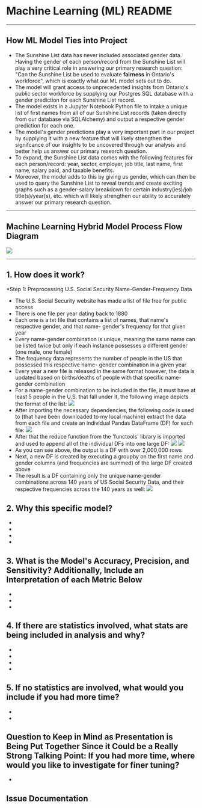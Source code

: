 # Machine Learning (ML) README
---
## How ML Model Ties into Project
* The Sunshine List data has never included associated gender data. Having the gender of each person/record from the Sunshine List will play a very critical role in answering our primary research question: "Can the Sunshine List be used to evaluate **fairness** in Ontario's workforce", which is exactly what our ML model sets out to do.
* The model will grant access to unprecedented insights from Ontario's public sector workforce by supplying our Postgres SQL database with a gender prediction for each Sunshine List record.
* The model exists in a Jupyter Notebook Python file to intake a unique list of first names from all of our Sunshine List records (taken directly from our database via SQLAlchemy) and output a respective gender prediction for each one.
* The model's gender predictions play a very important part in our project by supplying it with a new feature that will likely strengthen the signifcance of our insights to be uncovered through our analysis and better help us answer our primary research question. 
* To expand, the Sunshine List data comes with the following features for each person/record: year, sector, employer, job title, last name, first name, salary paid, and taxable benefits. 
* Moreover, the model adds to this by giving us gender, which can then be used to query the Sunshine List to reveal trends and create exciting graphs such as a gender-salary breakdown for certain industry(ies)/job title(s)/year(s), etc. which will likely strengthen our ability to accurately answer our primary research question. 

---
## Machine Learning Hybrid Model Process Flow Diagram
![](Images/ML_Hybrid_Model_Process_Flow_Diagram.png)

---
## 1. How does it work?
*Step 1: Preprocessing U.S. Social Security Name-Gender-Frequency Data
  * The U.S. Social Security website has made a list of file free for public access
  * There is one file per year dating back to 1880
  * Each one is a txt file that contains a list of names, that name's respective gender, and that name-     gender's frequency for that given year
  * Every name-gender combination is unique, meaning the same name can be listed twice but only if each     instance possesses a different gender (one male, one female)
  * The frequency data represents the number of people in the US that possessed this respective name-       gender combination in a given year
  * Every year a new file is released in the same format however, the data is updated based on               births/deaths of people with that specific name-gender combination
  * For a name-gender combination to be included in the file, it must have at least 5 people in the U.S.     that fall under it, the following image depicts the format of the list: 
![](Images/us_ss_ex.png)
  * After importing the necessary dependencies, the following code is used to (that have been downloaded     to my local machine) extract the data from each file and create an individual Pandas DataFrame (DF) for       each file: 
![](Images/us_ss_df_creation.png)
  * After that the reduce function from the 'functools' library is imported and used to append all of       the individual DFs into one large DF: 
![](Images/reduce.png)
![](Images/reduce_output.png)
  * As you can see above, the output is a DF with over 2,000,000 rows
  * Next, a new DF is created by executing a groupby on the first name and gender columns (and               frequencies are summed) of the large DF created above
  * The result is a DF containing only the unique name-gender combinations across 140 years of US Social     Security Data, and their respective frequencies across the 140 years as well:
![](Images/sum_frequencies.png)
## 2. Why this specific model?
*
*
*
*

## 3. What is the Model's Accuracy, Precision, and Sensitivity? Additionally, Include an Interpretation of each Metric Below
*
*
*

## 4. If there are statistics involved, what stats are being included in analysis and why?
*
*
*
*

## 5. If no statistics are involved, what would you include if you had more time?
*
*

## Question to Keep in Mind as Presentation is Being Put Together Since it Could be a Really Strong Talking Point: If you had more time, where would you like to investigate for finer tuning?
*

## Issue Documentation